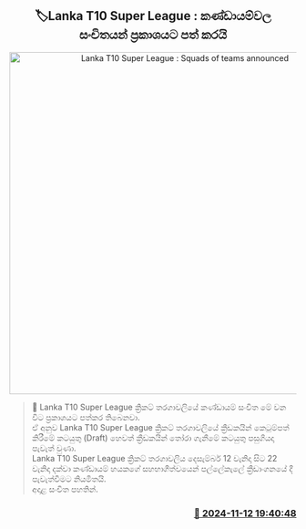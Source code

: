 <p align='center'><b><h2 align='center' title='Lanka T10 Super League : Squads of teams announced'>🏷Lanka T10 Super League : කණ්ඩායම්වල සංචිතයන් ප්‍රකාශයට පත් කරයි</h2></b></p>
<p align='center'><img src='https://helakuru.sgp1.cdn.digitaloceanspaces.com/esana/images/lib/t10-srilanka-nn.jpg' width='600' alt='Lanka T10 Super League : Squads of teams announced'></p>

>📝 Lanka T10 Super League ක්‍රිකට් තරගාවලියේ කණ්ඩායම් සංචිත මේ වන විට ප්‍රකාශයට පත්කර තිබෙනවා.<br>ඒ අනුව Lanka T10 Super League ක්‍රිකට් තරගාවලියේ ක්‍රීඩකයින් කෙටුම්පත් කිරීමේ කටයුතු (Draft) හෙවත් ක්‍රීඩකයින් තෝරා ගැනීමේ කටයුතු පසුගියදා පැවැත් වුණා.<br>Lanka T10 Super League ක්‍රිකට් තරගාවලිය දෙසැම්බර් 12 වැනිදා සිට 22 වැනිදා දක්වා කණ්ඩායම් හයකගේ සහභාගීත්වයෙන් පල්ලේකැලේ ක්‍රීඩාංගනයේ දී පැවැත්වීමට නියමිතයි.<br>අදාළ සංචිත පහතින්. <br>

<h3 align='right'><a href='https://www.helakuru.lk/esana/p/104977/'>📅 2024-11-12 19:40:48</a></h3>
